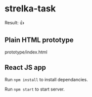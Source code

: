 # strelka-task
Result: 👍

## Plain HTML prototype
prototype/index.html 

## React JS app
Run `npm install` to install dependancies.

Run `npm start` to start server.
